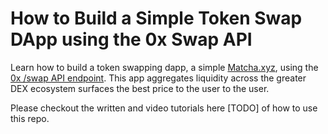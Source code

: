 # How to Build a Simple Token Swap DApp using the 0x Swap API

Learn how to build a token swapping dapp, a simple [Matcha.xyz](https://matcha.xyz/), using the [0x /swap API endpoint](https://docs.0x.org/0x-api-swap/api-references/get-swap-v1-quote). This app aggregates liquidity across the greater DEX ecosystem surfaces the best price to the user to the user.

Please checkout the written and video tutorials here [TODO] of how to use this repo. 
